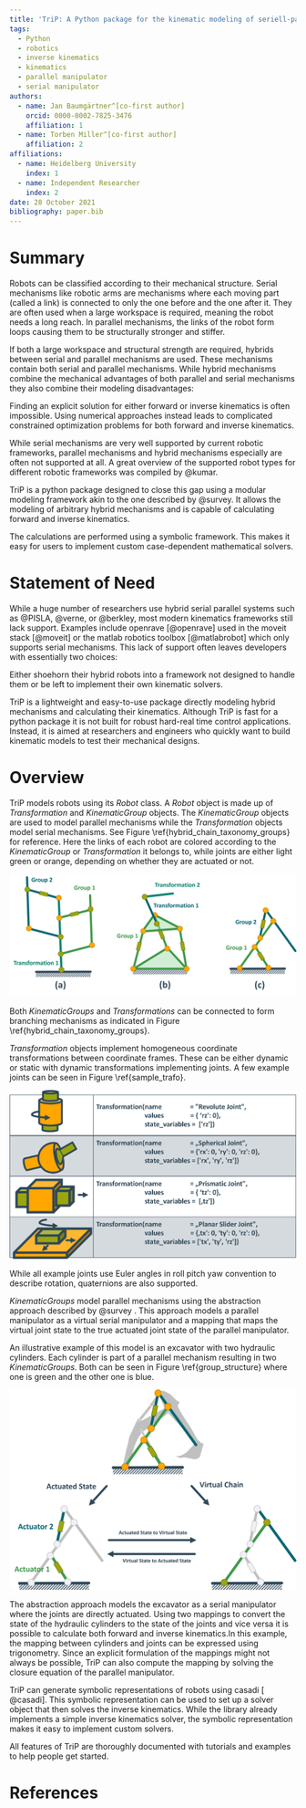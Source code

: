 ```yaml
---
title: 'TriP: A Python package for the kinematic modeling of seriell-parallel hybrid robots'
tags:
  - Python
  - robotics
  - inverse kinematics
  - kinematics
  - parallel manipulator
  - serial manipulator
authors:
  - name: Jan Baumgärtner^[co-first author]
    orcid: 0000-0002-7825-3476
    affiliation: 1
  - name: Torben Miller^[co-first author]
    affiliation: 2
affiliations:
  - name: Heidelberg University
    index: 1
  - name: Independent Researcher
    index: 2
date: 28 October 2021
bibliography: paper.bib
---
```


# Summary

​Robots can be classified according to their mechanical structure.
Serial mechanisms like robotic arms are mechanisms where each moving part (called a link) is connected to only the one before and the one after it.
They are often used when a large workspace is required, meaning the robot needs a long reach.
In parallel mechanisms, the links of the robot form loops causing them to be structurally stronger and stiffer.

If both a large workspace and structural strength are required, hybrids between serial and parallel mechanisms are used.
These mechanisms contain both serial and parallel mechanisms.
While hybrid mechanisms combine the mechanical advantages of both parallel and serial mechanisms they also combine their modeling disadvantages:

​Finding an explicit solution for either forward or inverse kinematics is often impossible.
Using numerical approaches instead leads to complicated constrained optimization problems for both forward and inverse kinematics. ​

While serial mechanisms are very well supported by current robotic frameworks, parallel mechanisms and hybrid mechanisms especially are often not supported at all.
A great overview of the supported robot types for different robotic frameworks was compiled by @kumar.

​TriP is a python package designed to close this gap using a modular modeling framework akin to the one described by ​@survey​.
​It allows the modeling of arbitrary hybrid mechanisms and is capable of calculating forward and inverse kinematics.

The calculations are performed using a symbolic framework.
This makes it easy for users to implement custom case-dependent mathematical solvers.

# Statement of Need
While a huge number of researchers use hybrid serial parallel systems such as @PISLA, @verne, or @berkley, most modern kinematics frameworks still lack support.
Examples include openrave [@openrave] used in the moveit stack [@moveit] or the matlab robotics toolbox [@matlabrobot] which only supports serial mechanisms.
​This lack of support often leaves developers with essentially two choices:

Either shoehorn their hybrid robots into a framework not designed to handle them or be left to implement their own kinematic solvers.

​TriP is a lightweight and easy-to-use package directly modeling hybrid mechanisms and calculating their kinematics.
Although TriP is fast for a python package it is not built for robust hard-real time control applications.
Instead, it is aimed at researchers and engineers who quickly want to build kinematic models to test their mechanical designs.

# Overview

​TriP models robots using its *Robot* class.
​A *Robot* object is made up of *Transformation* and *KinematicGroup* objects. The *KinematicGroup* objects are used to model parallel mechanisms while the *Transformation* objects model serial mechanisms. See Figure ​\ref{hybrid_chain_taxonomy_groups} for reference. Here the links of each robot are colored according to the *KinematicGroup* or *Transformation* it belongs to, while joints are either light green or orange, depending on whether they are actuated or not.

![Different Hybrid Robot types and their object structure \label{hybrid_chain_taxonomy_groups}](hybrid_chain_taxonomy_groups.png)

Both *KinematicGroups* and *Transformations* can be connected to form branching mechanisms as indicated in Figure \ref{hybrid_chain_taxonomy_groups}.

*Transformation* objects implement homogeneous coordinate transformations between coordinate frames.
These can be either dynamic or static with dynamic transformations implementing joints.
​A few example joints can be seen in Figure ​​\ref{sample_trafo}.

![Sample Joints using the Transformation class \label{sample_trafo}](sample_transformations.png)

While all example joints use Euler angles in roll pitch yaw convention to describe rotation, quaternions are also supported.

​*KinematicGroups* model parallel mechanisms using the abstraction approach described by ​@survey​ .
​This approach models a parallel manipulator as a virtual serial manipulator and a mapping that maps the virtual joint state to the true actuated joint state of the parallel manipulator.

An illustrative example of this model is an excavator with two hydraulic cylinders.
Each cylinder is part of a parallel mechanism resulting in two *KinematicGroups*. Both can be seen in Figure \ref{group_structure}
​where one is green and the other one is blue.

![Excavator Arm build from two Groups (green and blue) \label{group_structure}](group_structure.png)

The abstraction approach models the excavator as a serial manipulator where the joints are directly actuated.
Using two mappings to convert the state of the hydraulic cylinders to the state of the joints and vice versa it is possible to calculate both forward and inverse kinematics.
​In this example, the mapping between cylinders and joints can be expressed using trigonometry.
Since an explicit formulation of the mappings might not always be possible, TriP can also compute the mapping by solving the closure equation of the parallel manipulator.

TriP can generate symbolic representations of robots using casadi [​@casadi].
​This symbolic representation can be used to set up a solver object that then solves the inverse kinematics.
​While the library already implements a simple inverse kinematics solver, the symbolic representation makes it easy to implement custom solvers.

​All features of TriP are thoroughly documented with tutorials and examples to help people get started.

# References

